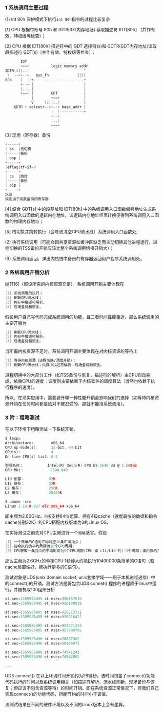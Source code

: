 ### 1 系统调用主要过程
(1) int 80h
保护模式下执行`int 80h`指令的过程比较复杂

[1] CPU 根据中断号 80h 和 IDTR(IDT内存地址) 读取描述符 IDT[80h] （并作有效、特权级等检查）；

[2] CPU 根据 IDT[80h] 描述符中的 GDT 选择符(s)和 GDTR(GDT内存地址)读取段描述符 GDT[s]（并作有效、特权级等检查）；
```C
       IDT
       +==+          logic memory addr
IDTR[1]|..|                         ^
 +  -->+--+   sys_fn             [3]|
80h    |  |-+-----------------------+
       +--+ |                       |
       |..| |                       |
       +==+ |        GDT            |
            |        +==+           |
            V     [2]|..|           |
    GDTR + selcotr-->+--+ base_addr |
                     |  |-----------+
                     +--+
                     |..|
                     +==+
```

[3] 现场（寄存器）备份
```C
+-----+
| ss  |栈切换
|-----|备份
| esp |
+-----+
|eflag|tf=if=0
+-----+
| cs  |跳转
|-----|备份
| eip |
+-----+
以及
规定由子函数备份的寄存器
```

[4] 结合 GDT[s] 中的段基址和 IDT[80h] 中的系统调用入口函数偏移地址生成系统调用入口函数的逻辑内存地址，该逻辑内存地址经页转换便得到系统调用入口函数的物理内存地址；

[5] 栈切换并跳转执行（会导致清空CPU流水线）系统调用入口函数处;

(2) 执行系统调用（可能会因共享资源如缓冲区缺乏而主动切换其他进程运行，进程切换的TSS备份开销应该比整个系统调用切换开销大）；

(3) 系统调用返回，弹出内核栈中备份的寄存器返回用户程序系统调用处。

### 2 系统调用开销分析
抛开[6]（假设所需的内核资源充足），系统调用开销主要体现在
```C
[1] 系统调用的执行；
[2] 刷新CPU流水线；
[3] 内存中描述符解析;
[4] 现场备份和恢复。
```

假设用户自己写代码完成系统调用的功能，且二者时间性能相近，那么系统调用的主要开销为
```C
[1] 刷新CPU流水线；
[2] 内存中描述符解析;
[3] 现场备份和恢复。
```

当所需内核资源不足时，系统调用开销主要体现在对内核资源的等待上
```C
[1] 等待内核资源（进程切换/调度开销）；
[2] 刷新CPU流水线；内存中描述符解析；现场备份和恢复。
```

进程切换中的大部分工作（如TSS备份与恢复，描述符的解析）由CPU自动完成，依赖CPU的速度；调度则主要依赖于内核软件的调度算法（当然也依赖于执行程序的速度）。

所以，在现实应用中，需要避开哪一种性能开销会影响我们的选择（如等待内核资源开销在任何时间都是绝对不被忍受的，那就不能用系统调用）。

### 3 附：粗略测试
在以下环境下粗略测试一下系统开销。
```C
$ lscpu
Architecture:        x86_64
CPU op-mode(s):      32-bit, 64-bit
CPU(s):              4
On-line CPU(s) list: 0-3

型号名称：           Intel(R) Xeon(R) CPU E5-2640 v3 @ 2.60GHz
CPU MHz：            2594.040
                     
L1d 缓存：           32K
L1i 缓存：           32K
L2 缓存：            256K
L3 缓存：            20480K

$ uname -srm
Linux 3.10.0-327.el7.x86_64 x86_64
```

即主频为2.60GHz、4核支持64位运算、拥有4级cache（速度最快的数据和指令cache分别32K）的CPU搭配内核版本为3的Linux OS。

在实际测试之前先对CPU主频进行一个`粗略`感官。假设
```C
[1] 一个简单的C语句平均对应10条汇编指令；
[2] 指令执行的平均周期为10个CPU周期；
[3] CPU获取一条指令的平均时间为5个CPU周期(CPU 读 L1i/L1d 约1-3个周期；读内存约几个到10个周期)。
```
那么主频为2.6GHz的单核CPU 1秒钟大约能执行10400000条简单的C语句（若cache局部性好，能执行更多的C语句）。

测试对象是UDS(unix domain socket, unix套接字域——用于本机进程通信）中的connect()的开销，测试方法是将包含UDS connet() 程序的进程置于linux中运行，并随机取100组来分析
```C
st.sec=1585985495 st.nsec=956157019
et.sec=1585985495 et.nsec=956188018

st.sec=1585985495 st.nsec=956213321
et.sec=1585985495 et.nsec=956216422

st.sec=1585985495 st.nsec=957371430
et.sec=1585985495 et.nsec=957380706

st.sec=1585985496 st.nsec=50087302
et.sec=1585985496 et.nsec=50106971

st.sec=1585985496 st.nsec=74541241
et.sec=1585985496 et.nsec=74564802

...
```
UDS connect() 在以上环境时间开销约为26微秒。该时间包含了connect()功能代码执行的时间以及系统调用相关（如描述符解析、流水线刷新、现场备份与恢复；但应该不包含资源等待）的时间开销。即在系统资源正常情况下，若我们自己实现connect()的功能代码，所能节约的时间小于该值。

该测试结果在不同的硬件环境以及不同的Linux版本上会有差异。